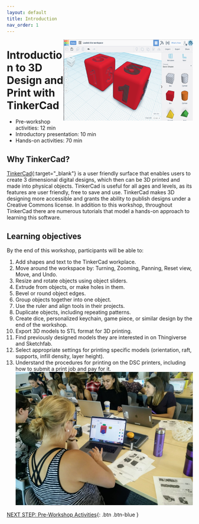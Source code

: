 ```yaml
---
layout: default
title: Introduction 
nav_order: 1
---
```

<img src="images/tinkercad-logo.png" style="float:right;width:350px;height:220px;"> 

# Introduction to 3D Design and Print with TinkerCad

- Pre-workshop activities: 12 min 
- Introductory presentation: 10 min
- Hands-on activities: 70 min

## Why TinkerCad? 

[TinkerCad](http://tinkercad.com){:target="_blank"} is a user friendly surface that enables users to create 3 dimensional digital designs, which then can be 3D printed and made into physical objects. TinkerCad is useful for all ages and levels, as its features are user friendly, free to save and use. TinkerCad makes 3D designing more accessible and grants the ability to publish designs under a Creative Commons license. In addition to this workshop, throughout TinkerCad there are numerous tutorials that model a hands-on approach to learning this software. 

## Learning objectives

By the end of this workshop, participants will be able to:

1. Add shapes and text to the TinkerCad workplace.
2. Move around the workspace by: Turning, Zooming, Panning, Reset view, Move, and Undo.
3. Resize and rotate objects using object sliders.
4. Extrude from objects, or make holes in them.
5. Bevel or round object edges.
6. Group objects together into one object.
7. Use the ruler and align tools in their projects.
8. Duplicate objects, including repeating patterns.
9. Create dice, personalized keychain, game piece, or similar design by the end of the workshop.
10. Export 3D models to STL format for 3D printing.
11. Find previously designed models they are interested in on Thingiverse and Sketchfab.
12. Select appropriate settings for printing specific models (orientation, raft, supports, infill density, layer height).
13. Understand the procedures for printing on the DSC printers, including how to submit a print job and pay for it.
![TinkerCad Class Image](images/tinkercad-logo-01.png)

[NEXT STEP: Pre-Workshop Activities](pre-workshop.html){: .btn .btn-blue }
